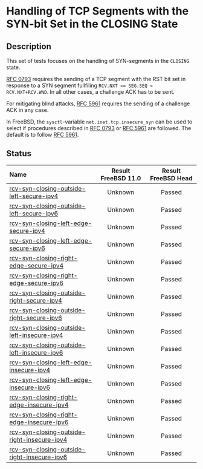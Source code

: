 # Handling of TCP Segments with the SYN-bit Set in the CLOSING State

## Description
This set of tests focuses on the handling of SYN-segments in the `CLOSING` state.

[RFC 0793](https://tools.ietf.org/html/rfc0793) requires the sending of a
TCP segment with the RST bit set in response to a SYN segment fullfiling 
`RCV.NXT <= SEG.SEQ < RCV.NXT+RCV.WND`.
In all other cases, a challenge ACK has to be sent.

For mitigating blind attacks, [RFC 5961](https://tools.ietf.org/html/rfc5961#section-4)
requires the sending of a challenge ACK in any case.

In FreeBSD, the `sysctl`-variable `net.inet.tcp.insecure_syn` can be used to
select if procedures described in [RFC 0793](https://tools.ietf.org/html/rfc0793) or
[RFC 5961](https://tools.ietf.org/html/rfc5961#section-4) are followed.
The default is to follow [RFC 5961](https://tools.ietf.org/html/rfc5961#section-4).

## Status

| Name                                                                                                                                                                                                                             | Result FreeBSD 11.0 | Result FreeBSD Head |
|:---------------------------------------------------------------------------------------------------------------------------------------------------------------------------------------------------------------------------------|:-------------------:|:-------------------:|
|[rcv-syn-closing-outside-left-secure-ipv4](rcv-syn-closing-outside-left-secure-ipv4.pkt "Ensure that the reception of a TCP SYN with SEG.SEQ=RCV.NXT-1 in the CLOSING state triggers the sending of a challenge ACK")             | Unknown             | Passed              |
|[rcv-syn-closing-outside-left-secure-ipv6](rcv-syn-closing-outside-left-secure-ipv6.pkt "Ensure that the reception of a TCP SYN with SEG.SEQ=RCV.NXT-1 in the CLOSING state triggers the sending of a challenge ACK")             | Unknown             | Passed              |
|[rcv-syn-closing-left-edge-secure-ipv4](rcv-syn-closing-left-edge-secure-ipv4.pkt "Ensure that the reception of a TCP SYN with SEG.SEQ=RCV.NXT in the CLOSING state triggers the sending of a challenge ACK")                     | Unknown             | Passed              |
|[rcv-syn-closing-left-edge-secure-ipv6](rcv-syn-closing-left-edge-secure-ipv6.pkt "Ensure that the reception of a TCP SYN with SEG.SEQ=RCV.NXT in the CLOSING state triggers the sending of a challenge ACK")                     | Unknown             | Passed              |
|[rcv-syn-closing-right-edge-secure-ipv4](rcv-syn-closing-right-edge-secure-ipv4.pkt "Ensure that the reception of a TCP SYN with SEG.SEQ=RCV.NXT+RCV.WND-1 in the CLOSING state triggers the sending of a challenge ACK")         | Unknown             | Passed              |
|[rcv-syn-closing-right-edge-secure-ipv6](rcv-syn-closing-right-edge-secure-ipv6.pkt "Ensure that the reception of a TCP SYN with SEG.SEQ=RCV.NXT+RCV.WND-1 in the CLOSING state triggers the sending of a challenge ACK")         | Unknown             | Passed              |
|[rcv-syn-closing-outside-right-secure-ipv4](rcv-syn-closing-outside-right-secure-ipv4.pkt "Ensure that the reception of a TCP SYN with SEG.SEQ=RCV.NXT+RCV.WND in the CLOSING state triggers the sending of a challenge ACK")     | Unknown             | Passed              |
|[rcv-syn-closing-outside-right-secure-ipv6](rcv-syn-closing-outside-right-secure-ipv6.pkt "Ensure that the reception of a TCP SYN with SEG.SEQ=RCV.NXT+RCV.WND in the CLOSING state triggers the sending of a challenge ACK")     | Unknown             | Passed              |
|[rcv-syn-closing-outside-left-insecure-ipv4](rcv-syn-closing-outside-left-insecure-ipv4.pkt "Ensure that the reception of a TCP SYN with SEG.SEQ=RCV.NXT-1 in the CLOSING state triggers the sending of a challenge ACK")         | Unknown             | Passed              |
|[rcv-syn-closing-outside-left-insecure-ipv6](rcv-syn-closing-outside-left-insecure-ipv6.pkt "Ensure that the reception of a TCP SYN with SEG.SEQ=RCV.NXT-1 in the CLOSING state triggers the sending of a challenge ACK")         | Unknown             | Passed              |
|[rcv-syn-closing-left-edge-insecure-ipv4](rcv-syn-closing-left-edge-insecure-ipv4.pkt "Ensure that the reception of a TCP SYN with SEG.SEQ=RCV.NXT in the CLOSING state destroys the TCP connection")                             | Unknown             | Passed              |
|[rcv-syn-closing-left-edge-insecure-ipv6](rcv-syn-closing-left-edge-insecure-ipv6.pkt "Ensure that the reception of a TCP SYN with SEG.SEQ=RCV.NXT in the CLOSING state destroys the TCP connection")                             | Unknown             | Passed              |
|[rcv-syn-closing-right-edge-insecure-ipv4](rcv-syn-closing-right-edge-insecure-ipv4.pkt "Ensure that the reception of a TCP SYN with SEG.SEQ=RCV.NXT+RCV.WND-1 in the CLOSING state destroys the TCP connection")                 | Unknown             | Passed              |
|[rcv-syn-closing-right-edge-insecure-ipv6](rcv-syn-closing-right-edge-insecure-ipv6.pkt "Ensure that the reception of a TCP SYN with SEG.SEQ=RCV.NXT+RCV.WND-1 in the CLOSING state destroys the TCP connection")                 | Unknown             | Passed              |
|[rcv-syn-closing-outside-right-insecure-ipv4](rcv-syn-closing-outside-right-insecure-ipv4.pkt "Ensure that the reception of a TCP SYN with SEG.SEQ=RCV.NXT+RCV.WND in the CLOSING state triggers the sending of a challenge ACK") | Unknown             | Passed              |
|[rcv-syn-closing-outside-right-insecure-ipv6](rcv-syn-closing-outside-right-insecure-ipv6.pkt "Ensure that the reception of a TCP SYN with SEG.SEQ=RCV.NXT+RCV.WND in the CLOSING state triggers the sending of a challenge ACK") | Unknown             | Passed              |
